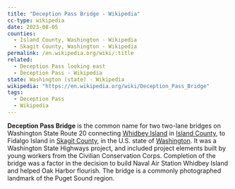 ```yaml
---
title: "Deception Pass Bridge - Wikipedia"
cc-type: wikipedia
date: 2023-08-05
counties:
  - Island County, Washington - Wikipedia
  - Skagit County, Washington - Wikipedia
permalink: /en.wikipedia.org/wiki/:title
related:
  - Deception Pass looking east
  - Deception Pass - Wikipedia
state: Washington (state) - Wikipedia
wikipedia: "https://en.wikipedia.org/wiki/Deception_Pass_Bridge"
tags:
  - Deception Pass
  - Wikipedia
---
```

**Deception Pass Bridge** is the common name for two two-lane bridges on Washington State Route 20 connecting [Whidbey Island](/en.wikipedia.org/wiki/Whidbey_Island) in [Island County](/en.wikipedia.org/wiki/Island_County,_Washington), to Fidalgo Island in [Skagit County](/en.wikipedia.org/wiki/Skagit_County,_Washington), in the U.S. state of [Washington](/en.wikipedia.org/wiki/Washington_(state)). It was a Washington State Highways project, and included project elements built by young workers from the Civilian Conservation Corps. Completion of the bridge was a factor in the decision to build Naval Air Station Whidbey Island and helped Oak Harbor flourish. The bridge is a commonly photographed landmark of the Puget Sound region.